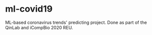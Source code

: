 # ml-covid19
ML-based coronavirus trends' predicting project. Done as part of the QinLab and iCompBio 2020 REU.
